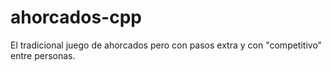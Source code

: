 # ahorcados-cpp
El tradicional juego de ahorcados pero con pasos extra y con "competitivo" entre personas.
